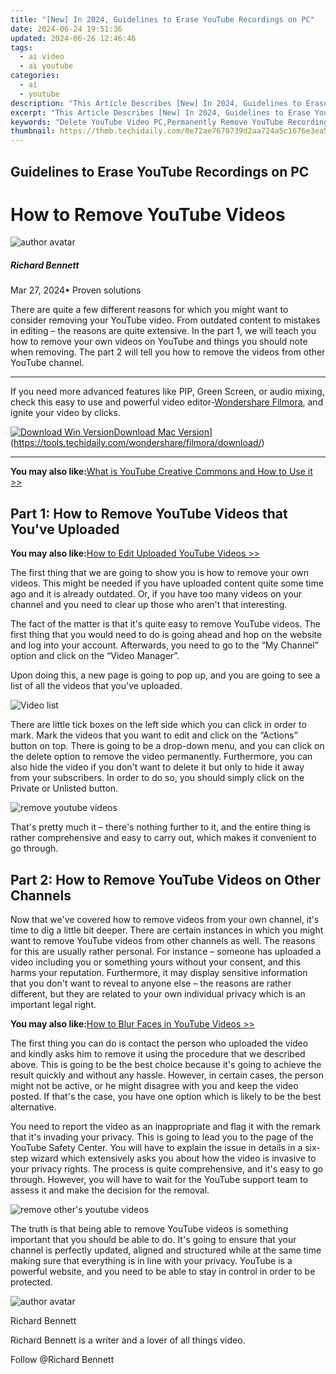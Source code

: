 ```yaml
---
title: "[New] In 2024, Guidelines to Erase YouTube Recordings on PC"
date: 2024-06-24 19:51:36
updated: 2024-06-26 12:46:46
tags:
  - ai video
  - ai youtube
categories:
  - ai
  - youtube
description: "This Article Describes [New] In 2024, Guidelines to Erase YouTube Recordings on PC"
excerpt: "This Article Describes [New] In 2024, Guidelines to Erase YouTube Recordings on PC"
keywords: "Delete YouTube Video PC,Permanently Remove YouTube Recording,Clear YouTube Data Computer,Wipe YouTube History PC,Erase YouTube Footage Device,Forget YouTube Videos Desktop,Purge YouTube Logs Laptop"
thumbnail: https://thmb.techidaily.com/0e72ae7670739d2aa724a5c1676e3ea5eb7af36bcb7980843f57c620d01dbd2b.jpg
---
```


## Guidelines to Erase YouTube Recordings on PC

# How to Remove YouTube Videos

![author avatar](https://images.wondershare.com/filmora/article-images/richard-bennett.jpg)

##### Richard Bennett

 Mar 27, 2024• Proven solutions

 There are quite a few different reasons for which you might want to consider removing your YouTube video. From outdated content to mistakes in editing – the reasons are quite extensive. In the part 1, we will teach you how to remove your own videos on YouTube and things you should note when removing. The part 2 will tell you how to remove the videos from other YouTube channel.

---

 If you need more advanced features like PIP, Green Screen, or audio mixing, check this easy to use and powerful video editor-[Wondershare Filmora](https://tools.techidaily.com/wondershare/filmora/download/), and ignite your video by clicks.

[![Download Win Version](https://images.wondershare.com/filmora/guide/download-btn-win.jpg)](https://tools.techidaily.com/wondershare/filmora/download/)[Download Mac Version](https://images.wondershare.com/filmora/guide/download-btn-mac.jpg)](https://tools.techidaily.com/wondershare/filmora/download/)

---

**You may also like:**[What is YouTube Creative Commons and How to Use it >>](https://tools.techidaily.com/wondershare/filmora/download/)

## Part 1: How to Remove YouTube Videos that You've Uploaded

**You may also like:**[How to Edit Uploaded YouTube Videos >>](https://tools.techidaily.com/wondershare/filmora/download/)

 The first thing that we are going to show you is how to remove your own videos. This might be needed if you have uploaded content quite some time ago and it is already outdated. Or, if you have too many videos on your channel and you need to clear up those who aren't that interesting.

 The fact of the matter is that it's quite easy to remove YouTube videos. The first thing that you would need to do is going ahead and hop on the website and log into your account. Afterwards, you need to go to the “My Channel” option and click on the “Video Manager”.

 Upon doing this, a new page is going to pop up, and you are going to see a list of all the videos that you've uploaded.

![Video list](https://images.wondershare.com/filmora/article-images/edit-youtube-video-basic-description-3.jpg)

 There are little tick boxes on the left side which you can click in order to mark. Mark the videos that you want to edit and click on the “Actions” button on top. There is going to be a drop-down menu, and you can click on the delete option to remove the video permanently. Furthermore, you can also hide the video if you don't want to delete it but only to hide it away from your subscribers. In order to do so, you should simply click on the Private or Unlisted button.

![remove youtube videos](https://images.wondershare.com/how-to-remove-youtube-videos.jpg)

 That's pretty much it – there's nothing further to it, and the entire thing is rather comprehensive and easy to carry out, which makes it convenient to go through.

## Part 2: How to Remove YouTube Videos on Other Channels

 Now that we've covered how to remove videos from your own channel, it's time to dig a little bit deeper. There are certain instances in which you might want to remove YouTube videos from other channels as well. The reasons for this are usually rather personal. For instance – someone has uploaded a video including you or something yours without your consent, and this harms your reputation. Furthermore, it may display sensitive information that you don't want to reveal to anyone else – the reasons are rather different, but they are related to your own individual privacy which is an important legal right.

**You may also like:**[How to Blur Faces in YouTube Videos >>](https://tools.techidaily.com/wondershare/filmora/download/)

 The first thing you can do is contact the person who uploaded the video and kindly asks him to remove it using the procedure that we described above. This is going to be the best choice because it's going to achieve the result quickly and without any hassle. However, in certain cases, the person might not be active, or he might disagree with you and keep the video posted. If that's the case, you have one option which is likely to be the best alternative.

 You need to report the video as an inappropriate and flag it with the remark that it's invading your privacy. This is going to lead you to the page of the YouTube Safety Center. You will have to explain the issue in details in a six-step wizard which extensively asks you about how the video is invasive to your privacy rights. The process is quite comprehensive, and it's easy to go through. However, you will have to wait for the YouTube support team to assess it and make the decision for the removal.

![remove other's youtube videos](https://images.wondershare.com/filmora/article-images/remove-youtube-videos-1.jpg)

 The truth is that being able to remove YouTube videos is something important that you should be able to do. It's going to ensure that your channel is perfectly updated, aligned and structured while at the same time making sure that everything is in line with your privacy. YouTube is a powerful website, and you need to be able to stay in control in order to be protected.

![author avatar](https://images.wondershare.com/filmora/article-images/richard-bennett.jpg)

Richard Bennett

Richard Bennett is a writer and a lover of all things video.

Follow @Richard Bennett


<ins class="adsbygoogle"
     style="display:block"
     data-ad-format="autorelaxed"
     data-ad-client="ca-pub-7571918770474297"
     data-ad-slot="1223367746"></ins>



<ins class="adsbygoogle"
     style="display:block"
     data-ad-client="ca-pub-7571918770474297"
     data-ad-slot="8358498916"
     data-ad-format="auto"
     data-full-width-responsive="true"></ins>

